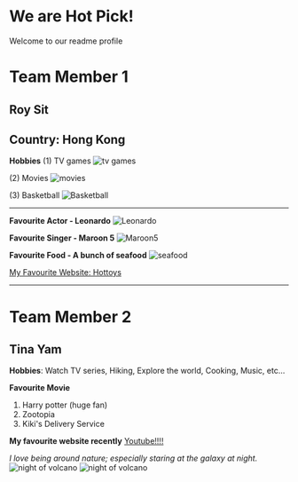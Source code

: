 # We are Hot Pick!
Welcome to our readme profile

# Team Member 1
## Roy Sit
## Country: Hong Kong

**Hobbies** 
(1) TV games
![tv games](img/hobby1_ps5.jpg) 

(2) Movies
![movies](img/hobby3_movies.jpg) 

(3) Basketball
![Basketball](img/hobby2_basketball.jpg) 

***

**Favourite Actor - Leonardo**
![Leonardo](img/fav_actor_leonardo.jpg) 

**Favourite Singer - Maroon 5**
![Maroon5](img/fav_singer_m5.jpg) 

**Favourite Food - A bunch of seafood**
![seafood](img/fav_food_seafood.jpg) 

[My Favourite Website: Hottoys](https://www.hottoys.com.hk)

***

# Team Member 2
## Tina Yam

**Hobbies**: Watch TV series, Hiking, Explore the world, Cooking, Music, etc...

**Favourite Movie**
1. Harry potter (huge fan)
2. Zootopia
2. Kiki's Delivery Service

**My favourite website recently** [Youtube!!!!](https://www.youtube.com/)

_I love being around nature; especially staring at the galaxy at night._
![night of volcano](img/readme_img1.jpg)
![night of volcano](img/readme_img2.jpg)
